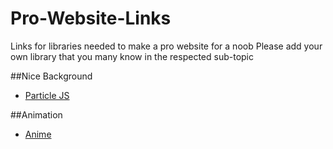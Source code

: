# Pro-Website-Links
Links for libraries needed to make a pro website for a noob
Please add your own library that you many know in the respected sub-topic


##Nice Background

- [Particle JS](https://github.com/VincentGarreau/particles.js/)

##Animation

- [Anime](https://github.com/juliangarnier/anime/)
